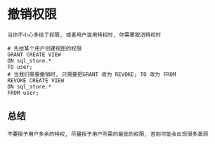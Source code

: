 # 撤销权限

    当你不小心多给了权限, 或者用户滥用特权时, 你需要取消特权时
    
```
# 先给某个用户创建视图的权限
GRANT CREATE VIEW 
ON sql_store.*
TO user;
# 当我们需要撤销时, 只需要把GRANT 改为 REVOKE; TO 改为 FROM 
REVOKE CREATE VIEW
ON sql_store.*
FROM user;
```

## 总结

    不要授予用户多余的特权, 尽量授予用户所需的最低的权限, 否则可能会出现很多漏洞